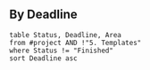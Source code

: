 ## By Deadline
```dataview
table Status, Deadline, Area
from #project AND !"5. Templates" 
where Status != "Finished"
sort Deadline asc
```
